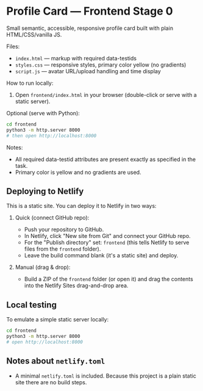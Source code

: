 # Profile Card — Frontend Stage 0

Small semantic, accessible, responsive profile card built with plain HTML/CSS/vanilla JS.

Files:
- `index.html` — markup with required data-testids
- `styles.css` — responsive styles, primary color yellow (no gradients)
- `script.js` — avatar URL/upload handling and time display

How to run locally:
1. Open `frontend/index.html` in your browser (double-click or serve with a static server).

Optional (serve with Python):
```bash
cd frontend
python3 -m http.server 8000
# then open http://localhost:8000
```

Notes:
- All required data-testid attributes are present exactly as specified in the task.
- Primary color is yellow and no gradients are used.

Deploying to Netlify
--------------------

This is a static site. You can deploy it to Netlify in two ways:

1) Quick (connect GitHub repo):
	- Push your repository to GitHub.
	- In Netlify, click "New site from Git" and connect your GitHub repo.
	- For the "Publish directory" set: `frontend` (this tells Netlify to serve files from the `frontend` folder).
	- Leave the build command blank (it's a static site) and deploy.

2) Manual (drag & drop):
	- Build a ZIP of the `frontend` folder (or open it) and drag the contents into the Netlify Sites drag-and-drop area.

Local testing
-------------
To emulate a simple static server locally:

```bash
cd frontend
python3 -m http.server 8000
# open http://localhost:8000
```

Notes about `netlify.toml`
------------------------
- A minimal `netlify.toml` is included. Because this project is a plain static site there are no build steps.

